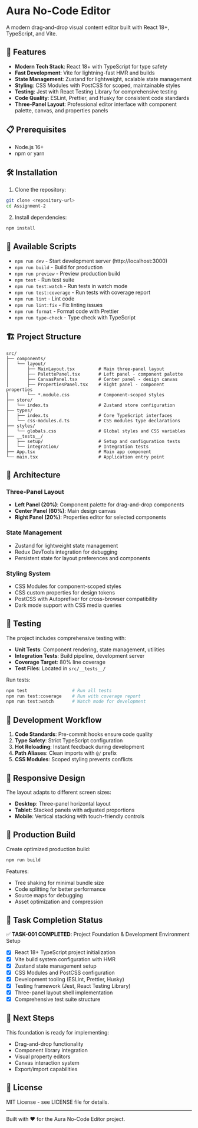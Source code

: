 # Aura No-Code Editor

A modern drag-and-drop visual content editor built with React 18+, TypeScript, and Vite.

## 🚀 Features

- **Modern Tech Stack**: React 18+ with TypeScript for type safety
- **Fast Development**: Vite for lightning-fast HMR and builds
- **State Management**: Zustand for lightweight, scalable state management
- **Styling**: CSS Modules with PostCSS for scoped, maintainable styles
- **Testing**: Jest with React Testing Library for comprehensive testing
- **Code Quality**: ESLint, Prettier, and Husky for consistent code standards
- **Three-Panel Layout**: Professional editor interface with component palette, canvas, and properties panels

## 📋 Prerequisites

- Node.js 16+ 
- npm or yarn

## 🛠️ Installation

1. Clone the repository:
```bash
git clone <repository-url>
cd Assignment-2
```

2. Install dependencies:
```bash
npm install
```

## 🎯 Available Scripts

- `npm run dev` - Start development server (http://localhost:3000)
- `npm run build` - Build for production
- `npm run preview` - Preview production build
- `npm test` - Run test suite
- `npm run test:watch` - Run tests in watch mode
- `npm run test:coverage` - Run tests with coverage report
- `npm run lint` - Lint code
- `npm run lint:fix` - Fix linting issues
- `npm run format` - Format code with Prettier
- `npm run type-check` - Type check with TypeScript

## 🏗️ Project Structure

```
src/
├── components/
│   └── layout/
│       ├── MainLayout.tsx         # Main three-panel layout
│       ├── PalettePanel.tsx       # Left panel - component palette
│       ├── CanvasPanel.tsx        # Center panel - design canvas
│       ├── PropertiesPanel.tsx    # Right panel - component properties
│       └── *.module.css           # Component-scoped styles
├── store/
│   └── index.ts                   # Zustand store configuration
├── types/
│   ├── index.ts                   # Core TypeScript interfaces
│   └── css-modules.d.ts           # CSS modules type declarations
├── styles/
│   └── globals.css                # Global styles and CSS variables
├── __tests__/
│   ├── setup/                     # Setup and configuration tests
│   └── integration/               # Integration tests
├── App.tsx                        # Main app component
└── main.tsx                       # Application entry point
```

## 🎨 Architecture

### Three-Panel Layout
- **Left Panel (20%)**: Component palette for drag-and-drop components
- **Center Panel (60%)**: Main design canvas
- **Right Panel (20%)**: Properties editor for selected components

### State Management
- Zustand for lightweight state management
- Redux DevTools integration for debugging
- Persistent state for layout preferences and components

### Styling System
- CSS Modules for component-scoped styles
- CSS custom properties for design tokens
- PostCSS with Autoprefixer for cross-browser compatibility
- Dark mode support with CSS media queries

## 🧪 Testing

The project includes comprehensive testing with:
- **Unit Tests**: Component rendering, state management, utilities
- **Integration Tests**: Build pipeline, development server
- **Coverage Target**: 80% line coverage
- **Test Files**: Located in `src/__tests__/`

Run tests:
```bash
npm test                 # Run all tests
npm run test:coverage    # Run with coverage report
npm run test:watch       # Watch mode for development
```

## 🔧 Development Workflow

1. **Code Standards**: Pre-commit hooks ensure code quality
2. **Type Safety**: Strict TypeScript configuration
3. **Hot Reloading**: Instant feedback during development
4. **Path Aliases**: Clean imports with `@/` prefix
5. **CSS Modules**: Scoped styling prevents conflicts

## 📱 Responsive Design

The layout adapts to different screen sizes:
- **Desktop**: Three-panel horizontal layout
- **Tablet**: Stacked panels with adjusted proportions
- **Mobile**: Vertical stacking with touch-friendly controls

## 🚀 Production Build

Create optimized production build:
```bash
npm run build
```

Features:
- Tree shaking for minimal bundle size
- Code splitting for better performance
- Source maps for debugging
- Asset optimization and compression

## 🎯 Task Completion Status

✅ **TASK-001 COMPLETED**: Project Foundation & Development Environment Setup

- [x] React 18+ TypeScript project initialization
- [x] Vite build system configuration with HMR
- [x] Zustand state management setup
- [x] CSS Modules and PostCSS configuration
- [x] Development tooling (ESLint, Prettier, Husky)
- [x] Testing framework (Jest, React Testing Library)
- [x] Three-panel layout shell implementation
- [x] Comprehensive test suite structure

## 🔮 Next Steps

This foundation is ready for implementing:
- Drag-and-drop functionality
- Component library integration
- Visual property editors
- Canvas interaction system
- Export/import capabilities

## 📄 License

MIT License - see LICENSE file for details.

---

Built with ❤️ for the Aura No-Code Editor project. 